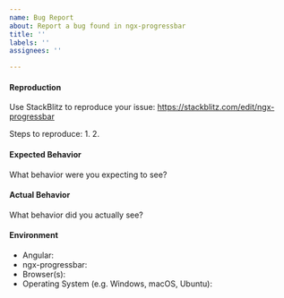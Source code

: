 ```yaml
---
name: Bug Report
about: Report a bug found in ngx-progressbar
title: ''
labels: ''
assignees: ''

---
```


#### Reproduction

Use StackBlitz to reproduce your issue: https://stackblitz.com/edit/ngx-progressbar

Steps to reproduce:
1. 
2. 
 
 
#### Expected Behavior

What behavior were you expecting to see?


#### Actual Behavior

What behavior did you actually see?


#### Environment

- Angular:
- ngx-progressbar:
- Browser(s):
- Operating System (e.g. Windows, macOS, Ubuntu):
